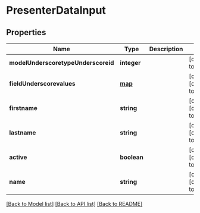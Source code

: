 # PresenterDataInput

## Properties
Name | Type | Description | Notes
------------ | ------------- | ------------- | -------------
**modelUnderscoretypeUnderscoreid** | **integer** |  | [default to null]
**fieldUnderscorevalues** | [**map**](.md) |  | [optional] [default to null]
**firstname** | **string** |  | [optional] [default to null]
**lastname** | **string** |  | [optional] [default to null]
**active** | **boolean** |  | [optional] [default to null]
**name** | **string** |  | [optional] [default to null]

[[Back to Model list]](../README.md#documentation-for-models) [[Back to API list]](../README.md#documentation-for-api-endpoints) [[Back to README]](../README.md)


